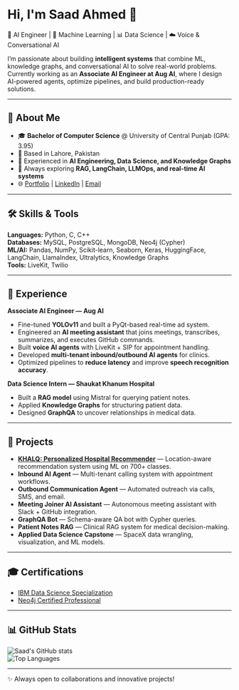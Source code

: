 # Hi, I'm Saad Ahmed 👋  

🚀 AI Engineer | 🧠 Machine Learning | 📊 Data Science | ☁️ Voice & Conversational AI  

I’m passionate about building **intelligent systems** that combine ML, knowledge graphs, and conversational AI to solve real-world problems. Currently working as an **Associate AI Engineer at Aug AI**, where I design AI-powered agents, optimize pipelines, and build production-ready solutions.

---

## 🔹 About Me
- 🎓 **Bachelor of Computer Science** @ University of Central Punjab (GPA: 3.95)  
- 📍 Based in Lahore, Pakistan  
- 💼 Experienced in **AI Engineering, Data Science, and Knowledge Graphs**  
- 🌱 Always exploring **RAG, LangChain, LLMOps, and real-time AI systems**  
- 🌐 [Portfolio](https://saad-ahmed-ai.vercel.app) | [LinkedIn](https://www.linkedin.com/in/saad-ahmed-jutt) | [Email](mailto:saad5155ahmed@gmail.com)  

---

## 🛠️ Skills & Tools
**Languages:** Python, C, C++  
**Databases:** MySQL, PostgreSQL, MongoDB, Neo4j (Cypher)  
**ML/AI:** Pandas, NumPy, Scikit-learn, Seaborn, Keras, HuggingFace, LangChain, LlamaIndex, Ultralytics, Knowledge Graphs  
**Tools:** LiveKit, Twilio  

---

## 💼 Experience
**Associate AI Engineer — Aug AI**  
- Fine-tuned **YOLOv11** and built a PyQt-based real-time ad system.  
- Engineered an **AI meeting assistant** that joins meetings, transcribes, summarizes, and executes GitHub commands.  
- Built **voice AI agents** with LiveKit + SIP for appointment handling.  
- Developed **multi-tenant inbound/outbound AI agents** for clinics.  
- Optimized pipelines to **reduce latency** and improve **speech recognition accuracy**.  

**Data Science Intern — Shaukat Khanum Hospital**  
- Built a **RAG model** using Mistral for querying patient notes.  
- Applied **Knowledge Graphs** for structuring patient data.  
- Designed **GraphQA** to uncover relationships in medical data.  

---

## 📌 Projects
- **[KHALQ: Personalized Hospital Recommender](#)** — Location-aware recommendation system using ML on 700+ classes.  
- **Inbound AI Agent** — Multi-tenant calling system with appointment workflows.  
- **Outbound Communication Agent** — Automated outreach via calls, SMS, and email.  
- **Meeting Joiner AI Assistant** — Autonomous meeting assistant with Slack + GitHub integration.  
- **GraphQA Bot** — Schema-aware QA bot with Cypher queries.  
- **Patient Notes RAG** — Clinical RAG system for medical decision-making.  
- **Applied Data Science Capstone** — SpaceX data wrangling, visualization, and ML models.  

---

## 🎓 Certifications
- [IBM Data Science Specialization](https://coursera.org/share/82d4f6b63d738654ec9a7d4dc8084e68)  
- [Neo4j Certified Professional](https://graphacademy.neo4j.com/c/4dacc6f8-ff5c-466e-9fdf-e4743f3747ba/)  

---

## 📊 GitHub Stats
![Saad's GitHub stats](https://github-readme-stats.vercel.app/api?username=saad-cpp&show_icons=true&theme=tokyonight)  
![Top Languages](https://github-readme-stats.vercel.app/api/top-langs/?username=saad-cpp&layout=compact&theme=tokyonight)  

---
✨ Always open to collaborations and innovative projects!

